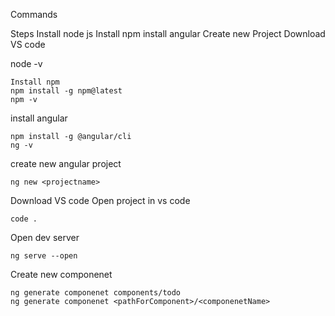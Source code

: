 
Commands

Steps 
Install node js
Install npm
install angular
Create new Project
Download VS code

node -v
```
Install npm
npm install -g npm@latest
npm -v
```

install angular
```
npm install -g @angular/cli
ng -v
```

create new angular project
```
ng new <projectname>
```

Download VS code
Open project in vs code 
```
code .
```

Open dev server
```
ng serve --open
```
Create new componenet
```
ng generate componenet components/todo
ng generate componenet <pathForComponent>/<componenetName>
```
